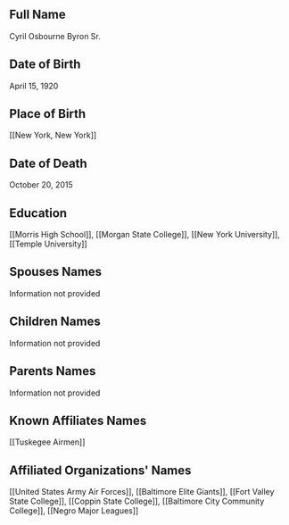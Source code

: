 ## Full Name
Cyril Osbourne Byron Sr.

## Date of Birth
April 15, 1920

## Place of Birth
[[New York, New York]]

## Date of Death
October 20, 2015

## Education
[[Morris High School]], [[Morgan State College]], [[New York University]], [[Temple University]]

## Spouses Names
Information not provided

## Children Names
Information not provided

## Parents Names
Information not provided

## Known Affiliates Names
 [[Tuskegee Airmen]]

## Affiliated Organizations' Names
 [[United States Army Air Forces]], [[Baltimore Elite Giants]], [[Fort Valley State College]], [[Coppin State College]], [[Baltimore City Community College]], [[Negro Major Leagues]]


